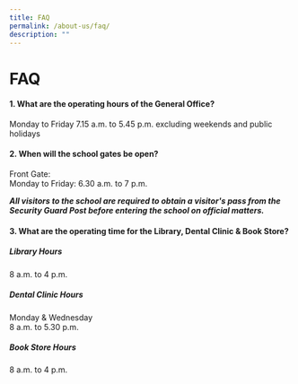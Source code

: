 ```yaml
---
title: FAQ
permalink: /about-us/faq/
description: ""
---
```




# FAQ

#### 1\. What are the operating hours of the General Office?

  
Monday to Friday 7.15 a.m. to 5.45 p.m. excluding weekends and public holidays  
  

#### 2\. When will the school gates be open?

  
Front Gate:  
Monday to Friday: 6.30 a.m. to 7 p.m.   
  
**_All visitors to the school are required to obtain a visitor's pass from the Security Guard Post before entering the school on official matters._**  
  

#### 3\. What are the operating time for the Library, Dental Clinic & Book Store?

  
##### **Library Hours**  
8 a.m. to 4 p.m.  
  
##### **Dental Clinic Hours**  
Monday & Wednesday  
8 a.m. to 5.30 p.m.  
  
##### **Book Store Hours**  
8 a.m. to 4 p.m.